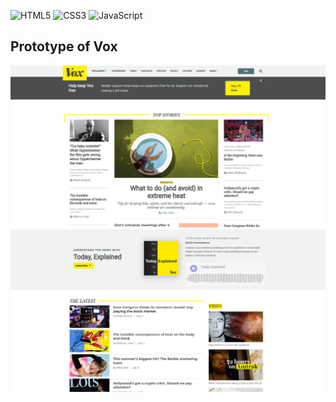 ![HTML5](https://img.shields.io/badge/html5-%23E34F26.svg?style=for-the-badge&logo=html5&logoColor=white)
![CSS3](https://img.shields.io/badge/css3-%231572B6.svg?style=for-the-badge&logo=css3&logoColor=white)
![JavaScript](https://img.shields.io/badge/javascript-%23323330.svg?style=for-the-badge&logo=javascript&logoColor=%23F7DF1E)

## Prototype of Vox

<a href="https://github.com/inforgstr/html-vox/tree/main/overview">
<img src="./overview/main.png" width="600">
<img src="./overview/content.png" width="600">
</a>
